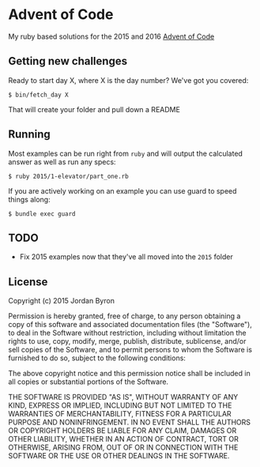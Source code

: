 Advent of Code
==============

My ruby based solutions for the 2015 and 2016 
[Advent of Code](http://adventofcode.com/)

## Getting new challenges

Ready to start day X, where X is the day number? We've got you covered:

    $ bin/fetch_day X

That will create your folder and pull down a README

## Running

Most examples can be run right from `ruby` and will output the calculated answer
as well as run any specs:

    $ ruby 2015/1-elevator/part_one.rb

If you are actively working on an example you can use guard to speed things
along:

    $ bundle exec guard

## TODO

- Fix 2015 examples now that they've all moved into the `2015` folder

## License

Copyright (c) 2015 Jordan Byron

Permission is hereby granted, free of charge, to any person obtaining a copy
of this software and associated documentation files (the "Software"), to deal
in the Software without restriction, including without limitation the rights
to use, copy, modify, merge, publish, distribute, sublicense, and/or sell
copies of the Software, and to permit persons to whom the Software is
furnished to do so, subject to the following conditions:

The above copyright notice and this permission notice shall be included in
all copies or substantial portions of the Software.

THE SOFTWARE IS PROVIDED "AS IS", WITHOUT WARRANTY OF ANY KIND, EXPRESS OR
IMPLIED, INCLUDING BUT NOT LIMITED TO THE WARRANTIES OF MERCHANTABILITY,
FITNESS FOR A PARTICULAR PURPOSE AND NONINFRINGEMENT.  IN NO EVENT SHALL THE
AUTHORS OR COPYRIGHT HOLDERS BE LIABLE FOR ANY CLAIM, DAMAGES OR OTHER
LIABILITY, WHETHER IN AN ACTION OF CONTRACT, TORT OR OTHERWISE, ARISING FROM,
OUT OF OR IN CONNECTION WITH THE SOFTWARE OR THE USE OR OTHER DEALINGS IN
THE SOFTWARE.
